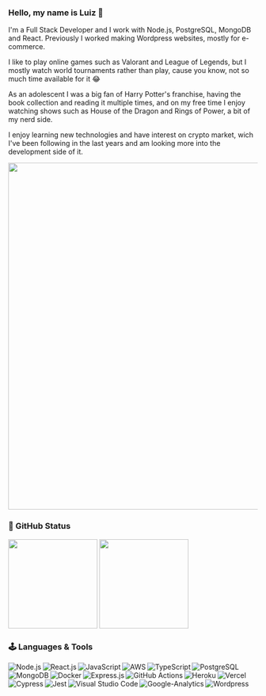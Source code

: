 ### Hello, my name is Luiz 👋

I'm a Full Stack Developer and I work with Node.js, PostgreSQL, MongoDB and React. Previously I worked making Wordpress websites, mostly for e-commerce.

I like to play online games such as Valorant and League of Legends, but I mostly watch world tournaments rather than play, cause you know, not so much time available for it :joy:

As an adolescent I was a big fan of Harry Potter's franchise, having the book collection and reading it multiple times, and on my free time I enjoy watching shows such as House of the Dragon and Rings of Power, a bit of my nerd side.

I enjoy learning new technologies and have interest on crypto market, wich I've been following in the last years and am looking more into the development side of it.

<img width="700" src="https://miro.medium.com/max/720/0*eIhVp0KXrXSSHORN.gif" />


### 📝 GitHub Status
<div>
  <img height="180em" src="https://github-readme-stats.vercel.app/api?username=lguilhermefl&show_icons=true&theme=github_dark" />
  <img height="180em" src="https://github-readme-stats.vercel.app/api/top-langs/?username=lguilhermefl&layout=compact&langs_count=7&theme=github_dark"/>
</div>

### 🕹️ Languages & Tools
<img align="left" alt="Node.js" src="https://img.shields.io/badge/Node.js-339933?style=for-the-badge&logo=nodedotjs&logoColor=white" />
<img align="left" alt="React.js" src="https://img.shields.io/badge/React-20232A?style=for-the-badge&logo=react&logoColor=61DAFB" />
<img align="left" alt="JavaScript" src="https://img.shields.io/badge/JavaScript-323330?style=for-the-badge&logo=javascript&logoColor=F7DF1E" />
<img align="left" alt="AWS" src="https://img.shields.io/badge/Amazon_AWS-FF9900?style=for-the-badge&logo=amazonaws&logoColor=white" />
<img align="left" alt="TypeScript" src="https://img.shields.io/badge/TypeScript-007ACC?style=for-the-badge&logo=typescript&logoColor=white" />
<img align="left" alt="PostgreSQL" src="https://img.shields.io/badge/PostgreSQL-316192?style=for-the-badge&logo=postgresql&logoColor=white" />
<img align="left" alt="MongoDB" src="https://img.shields.io/badge/MongoDB-4EA94B?style=for-the-badge&logo=mongodb&logoColor=white" />
<img align="left" alt="Docker" src="https://img.shields.io/badge/Docker-2CA5E0?style=for-the-badge&logo=docker&logoColor=white" />
<img align="left" alt="Express.js" src="https://img.shields.io/badge/Express.js-000000?style=for-the-badge&logo=express&logoColor=white" />
<img align="left" alt="GitHub Actions" src="https://img.shields.io/badge/GitHub_Actions-2088FF?style=for-the-badge&logo=github-actions&logoColor=white" />
<img align="left" alt="Heroku" src="https://img.shields.io/badge/Heroku-430098?style=for-the-badge&logo=heroku&logoColor=white" />
<img align="left" alt="Vercel" src="https://img.shields.io/badge/Vercel-000000?style=for-the-badge&logo=vercel&logoColor=white" />
<img align="left" alt="Cypress" src="https://img.shields.io/badge/Cypress-17202C?style=for-the-badge&logo=cypress&logoColor=white" />
<img align="left" alt="Jest" src="https://img.shields.io/badge/Jest-C21325?style=for-the-badge&logo=jest&logoColor=white" />
<img align="left" alt="Visual Studio Code" src="https://img.shields.io/badge/VSCode-0078D4?style=for-the-badge&logo=visual%20studio%20code&logoColor=white" />
<img align="left" alt="Google-Analytics" src="https://img.shields.io/badge/Google%20Analytics-E37400?style=for-the-badge&logo=google%20analytics&logoColor=white" />
<img align="left" alt="Wordpress" src="https://img.shields.io/badge/Wordpress-21759B?style=for-the-badge&logo=wordpress&logoColor=white" />

  
